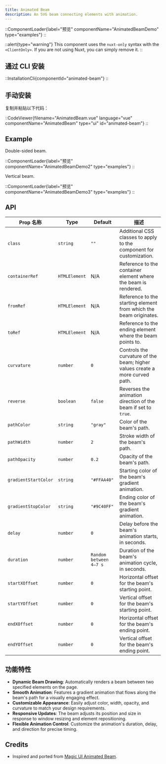 ```yaml
---
title: Animated Beam
description: An SVG beam connecting elements with animation.
---
```


::ComponentLoader{label="预览" componentName="AnimatedBeamDemo" type="examples"}
::

::alert{type="warning"}
This component uses the `nuxt-only` syntax with the `<ClientOnly>`. If you are not using Nuxt, you can simply remove it.
::

## 通过 CLI 安装

::InstallationCli{componentId="animated-beam"}
::

## 手动安装

复制并粘贴以下代码：

::CodeViewer{filename="AnimatedBeam.vue" language="vue" componentName="AnimatedBeam" type="ui" id="animated-beam"}
::

## Example

Double-sided beam.

::ComponentLoader{label="预览" componentName="AnimatedBeamDemo2" type="examples"}
::

Vertical beam.

::ComponentLoader{label="预览" componentName="AnimatedBeamDemo3" type="examples"}
::

## API

| Prop 名称            | Type          | Default                | 描述                                                                         |
| -------------------- | ------------- | ---------------------- | ---------------------------------------------------------------------------- |
| `class`              | `string`      | `""`                   | Additional CSS classes to apply to the component for customization.          |
| `containerRef`       | `HTMLElement` | N/A                    | Reference to the container element where the beam is rendered.               |
| `fromRef`            | `HTMLElement` | N/A                    | Reference to the starting element from which the beam originates.            |
| `toRef`              | `HTMLElement` | N/A                    | Reference to the ending element where the beam points to.                    |
| `curvature`          | `number`      | `0`                    | Controls the curvature of the beam; higher values create a more curved path. |
| `reverse`            | `boolean`     | `false`                | Reverses the animation direction of the beam if set to `true`.               |
| `pathColor`          | `string`      | `"gray"`               | Color of the beam's path.                                                    |
| `pathWidth`          | `number`      | `2`                    | Stroke width of the beam's path.                                             |
| `pathOpacity`        | `number`      | `0.2`                  | Opacity of the beam's path.                                                  |
| `gradientStartColor` | `string`      | `"#FFAA40"`            | Starting color of the beam's gradient animation.                             |
| `gradientStopColor`  | `string`      | `"#9C40FF"`            | Ending color of the beam's gradient animation.                               |
| `delay`              | `number`      | `0`                    | Delay before the beam's animation starts, in seconds.                        |
| `duration`           | `number`      | `Random between 4–7 s` | Duration of the beam's animation cycle, in seconds.                          |
| `startXOffset`       | `number`      | `0`                    | Horizontal offset for the beam's starting point.                             |
| `startYOffset`       | `number`      | `0`                    | Vertical offset for the beam's starting point.                               |
| `endXOffset`         | `number`      | `0`                    | Horizontal offset for the beam's ending point.                               |
| `endYOffset`         | `number`      | `0`                    | Vertical offset for the beam's ending point.                                 |

## 功能特性

- **Dynamic Beam Drawing**: Automatically renders a beam between two specified elements on the page.
- **Smooth Animation**: Features a gradient animation that flows along the beam's path for a visually engaging effect.
- **Customizable Appearance**: Easily adjust color, width, opacity, and curvature to match your design requirements.
- **Responsive Updates**: The beam adjusts its position and size in response to window resizing and element repositioning.
- **Flexible Animation Control**: Customize the animation's duration, delay, and direction for precise timing.

## Credits

- Inspired and ported from [Magic UI Animated Beam](https://magicui.design/docs/components/animated-beam).
